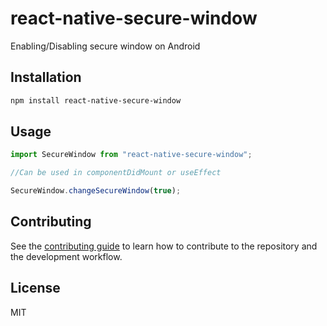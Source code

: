 # react-native-secure-window

Enabling/Disabling secure window on Android

## Installation

```sh
npm install react-native-secure-window
```

## Usage

```js
import SecureWindow from "react-native-secure-window";

//Can be used in componentDidMount or useEffect

SecureWindow.changeSecureWindow(true);
```

## Contributing

See the [contributing guide](CONTRIBUTING.md) to learn how to contribute to the repository and the development workflow.

## License

MIT
